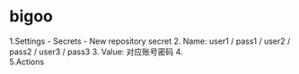 # bigoo

1.Settings - Secrets - New repository secret 
2.  Name: user1 / pass1 / user2 / pass2 / user3 / pass3
3.  Value: 对应账号密码
4.  
5.Actions
